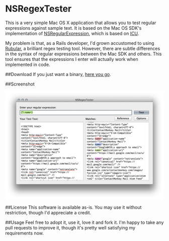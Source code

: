 NSRegexTester
=============

This is a very simple Mac OS X application that allows you to test regular expressions against sample text. It is based on the Mac OS SDK's implementation of [NSRegularExpression](https://developer.apple.com/library/mac/#documentation/Foundation/Reference/NSRegularExpression_Class/Reference/Reference.html), which is based on [ICU](http://site.icu-project.org). 

My problem is that, as a Rails developer, I'd grown accustomed to using [Rubular](http://www.rubular.com), a brilliant regex testing tool. However, there are subtle differences in the syntax of regular expressions between the Mac SDK and others. This tool ensures that the expressions I enter will actually work when implemented in code.

##Download
If you just want a binary, [here you go](./NSRegexTester.zip).

##Screenshot

<img src="./screenshot.png" />

##License
This software is available as-is. You may use it without restriction, though I'd appreciate a credit.

##Usage
Feel free to adopt it, use it, love it and fork it. I'm happy to take any pull requests to improve it, though it's pretty well satisfying my requirements now.

